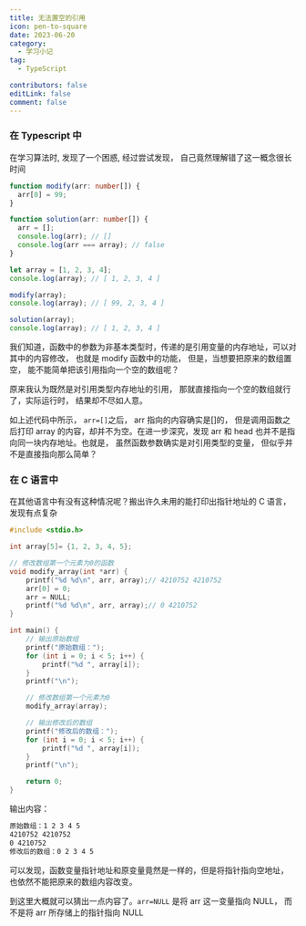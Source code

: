 ```yaml
---
title: 无法置空的引用
icon: pen-to-square
date: 2023-06-20
category:
  - 学习小记
tag:
  - TypeScript

contributors: false
editLink: false
comment: false
---
```


### 在 Typescript 中

在学习算法时, 发现了一个困惑, 经过尝试发现， 自己竟然理解错了这一概念很长时间

```typescript
function modify(arr: number[]) {
  arr[0] = 99;
}

function solution(arr: number[]) {
  arr = [];
  console.log(arr); // []
  console.log(arr === array); // false
}

let array = [1, 2, 3, 4];
console.log(array); // [ 1, 2, 3, 4 ]

modify(array);
console.log(array); // [ 99, 2, 3, 4 ]

solution(array);
console.log(array); // [ 1, 2, 3, 4 ]
```

我们知道，函数中的参数为非基本类型时，传递的是引用变量的内存地址，可以对其中的内容修改， 也就是 modify 函数中的功能， 但是，当想要把原来的数组置空， 能不能简单把该引用指向一个空的数组呢？

原来我认为既然是对引用类型内存地址的引用， 那就直接指向一个空的数组就行了，实际运行时， 结果却不尽如人意。

如上述代码中所示， `arr=[]`之后， arr 指向的内容确实是[]的， 但是调用函数之后打印 array 的内容，却并不为空。在进一步深究，发现 arr 和 head 也并不是指向同一块内存地址。也就是， 虽然函数参数确实是对引用类型的变量， 但似乎并不是直接指向那么简单？

### 在 C 语言中

在其他语言中有没有这种情况呢？搬出许久未用的能打印出指针地址的 C 语言，发现有点复杂

```c
#include <stdio.h>

int array[5]= {1, 2, 3, 4, 5};

// 修改数组第一个元素为0的函数
void modify_array(int *arr) {
	printf("%d %d\n", arr, array);// 4210752 4210752
    arr[0] = 0;
	arr = NULL;
	printf("%d %d\n", arr, array);// 0 4210752
}

int main() {
    // 输出原始数组
    printf("原始数组：");
    for (int i = 0; i < 5; i++) {
        printf("%d ", array[i]);
    }
    printf("\n");

    // 修改数组第一个元素为0
    modify_array(array);

    // 输出修改后的数组
    printf("修改后的数组：");
    for (int i = 0; i < 5; i++) {
        printf("%d ", array[i]);
    }
    printf("\n");

    return 0;
}
```

输出内容：

```txt
原始数组：1 2 3 4 5
4210752 4210752
0 4210752
修改后的数组：0 2 3 4 5
```

可以发现，函数变量指针地址和原变量竟然是一样的，但是将指针指向空地址， 也依然不能把原来的数组内容改变。

到这里大概就可以猜出一点内容了。`arr=NULL` 是将 arr 这一变量指向 NULL， 而不是将 arr 所存储上的指针指向 NULL
